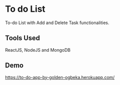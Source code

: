 # To do List

To-do List with Add and Delete Task functionalities.

## Tools Used

ReactJS, NodeJS and MongoDB

## Demo

https://to-do-app-by-golden-ogbeka.herokuapp.com/
